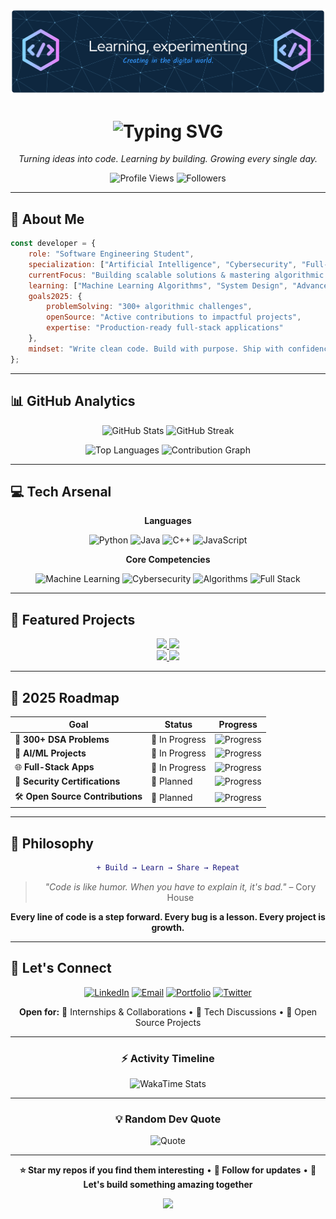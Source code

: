 <!-- 🌌 GitHub Profile Banner -->
<p align="center">
  <img src="https://github.com/mohamedalrashadi/mohamedalrashadi/blob/main/github-header-banner.png" alt="Header" />
</p>

<h1 align="center">
  <img src="https://readme-typing-svg.herokuapp.com?font=Fira+Code&weight=600&size=28&pause=1000&color=58A6FF&center=true&vCenter=true&width=600&lines=Hi+%F0%9F%91%8B+I'm+Mohammed+Al+Rashadi;Software+Engineering+Student;AI+%7C+Security+%7C+Full+Stack+Dev;Building+the+Future+with+Code" alt="Typing SVG" />
</h1>

<p align="center">
  <em>Turning ideas into code. Learning by building. Growing every single day.</em>
</p>

<p align="center">
  <img src="https://komarev.com/ghpvc/?username=mohamedalrashadi&label=Profile%20Views&color=0891b2&style=flat" alt="Profile Views" />
  <img src="https://img.shields.io/github/followers/mohamedalrashadi?label=Followers&style=flat&color=0891b2" alt="Followers" />
</p>

---

## 🎯 **About Me**

```javascript
const developer = {
    role: "Software Engineering Student",
    specialization: ["Artificial Intelligence", "Cybersecurity", "Full-Stack Development"],
    currentFocus: "Building scalable solutions & mastering algorithmic thinking",
    learning: ["Machine Learning Algorithms", "System Design", "Advanced DSA"],
    goals2025: {
        problemSolving: "300+ algorithmic challenges",
        openSource: "Active contributions to impactful projects",
        expertise: "Production-ready full-stack applications"
    },
    mindset: "Write clean code. Build with purpose. Ship with confidence."
};
```

---

## 📊 **GitHub Analytics**

<p align="center">
  <img width="49%" src="https://github-readme-stats.vercel.app/api?username=mohamedalrashadi&show_icons=true&theme=github_dark&hide_border=true&bg_color=0D1117&title_color=58A6FF&icon_color=1F6FEB&text_color=C9D1D9&ring_color=58A6FF&count_private=true&include_all_commits=true" alt="GitHub Stats" />
  <img width="49%" src="https://streak-stats.demolab.com/?user=mohamedalrashadi&theme=github-dark-blue&hide_border=true&background=0D1117&ring=58A6FF&fire=FF6B6B&currStreakLabel=58A6FF&sideLabels=C9D1D9&dates=8B949E" alt="GitHub Streak" />
</p>

<p align="center">
  <img width="49%" src="https://github-readme-stats.vercel.app/api/top-langs/?username=mohamedalrashadi&layout=compact&theme=github_dark&hide_border=true&bg_color=0D1117&title_color=58A6FF&text_color=C9D1D9&langs_count=6&hide=html,css" alt="Top Languages" />
  <img width="49%" src="https://github-readme-activity-graph.vercel.app/graph?username=mohamedalrashadi&theme=github-compact&hide_border=true&bg_color=0D1117&color=58A6FF&line=1F6FEB&point=58A6FF&area=true&area_color=1F6FEB&height=180" alt="Contribution Graph" />
</p>

---

## 💻 **Tech Arsenal**

<div align="center">

**Languages**

![Python](https://img.shields.io/badge/Python-3776AB?style=for-the-badge&logo=python&logoColor=white)
![Java](https://img.shields.io/badge/Java-ED8B00?style=for-the-badge&logo=openjdk&logoColor=white)
![C++](https://img.shields.io/badge/C++-00599C?style=for-the-badge&logo=cplusplus&logoColor=white)
![JavaScript](https://img.shields.io/badge/JavaScript-F7DF1E?style=for-the-badge&logo=javascript&logoColor=black)

**Core Competencies**

![Machine Learning](https://img.shields.io/badge/Machine_Learning-FF6F00?style=for-the-badge&logo=tensorflow&logoColor=white)
![Cybersecurity](https://img.shields.io/badge/Cybersecurity-000000?style=for-the-badge&logo=spring-security&logoColor=white)
![Algorithms](https://img.shields.io/badge/Algorithms-4285F4?style=for-the-badge&logo=thealgorithms&logoColor=white)
![Full Stack](https://img.shields.io/badge/Full_Stack-E34F26?style=for-the-badge&logo=html5&logoColor=white)

</div>

---

## 🚀 **Featured Projects**

<div align="center">
  <a href="https://github.com/mohamedalrashadi/Java">
    <img width="49%" src="https://github-readme-stats.vercel.app/api/pin/?username=mohamedalrashadi&repo=Java&theme=github_dark&hide_border=true&bg_color=0D1117&title_color=58A6FF&icon_color=1F6FEB&text_color=C9D1D9" />
  </a>
  <a href="https://github.com/mohamedalrashadi/Cpp">
    <img width="49%" src="https://github-readme-stats.vercel.app/api/pin/?username=mohamedalrashadi&repo=Cpp&theme=github_dark&hide_border=true&bg_color=0D1117&title_color=58A6FF&icon_color=1F6FEB&text_color=C9D1D9" />
  </a>
</div>

<div align="center">
  <a href="https://github.com/mohamedalrashadi/Python">
    <img width="49%" src="https://github-readme-stats.vercel.app/api/pin/?username=mohamedalrashadi&repo=Python&theme=github_dark&hide_border=true&bg_color=0D1117&title_color=58A6FF&icon_color=1F6FEB&text_color=C9D1D9" />
  </a>
  <a href="https://github.com/mohamedalrashadi/Javascript">
    <img width="49%" src="https://github-readme-stats.vercel.app/api/pin/?username=mohamedalrashadi&repo=Javascript&theme=github_dark&hide_border=true&bg_color=0D1117&title_color=58A6FF&icon_color=1F6FEB&text_color=C9D1D9" />
  </a>
</div>

---

## 🎯 **2025 Roadmap**

<div align="center">

| Goal | Status | Progress |
|------|--------|----------|
| 🧩 **300+ DSA Problems** | 🔄 In Progress | ![Progress](https://progress-bar.dev/45/?title=135/300&width=200&color=58A6FF) |
| 🤖 **AI/ML Projects** | 🔄 In Progress | ![Progress](https://progress-bar.dev/30/?title=Building&width=200&color=1F6FEB) |
| 🌐 **Full-Stack Apps** | 🔄 In Progress | ![Progress](https://progress-bar.dev/60/?title=Active&width=200&color=58A6FF) |
| 🔐 **Security Certifications** | 📅 Planned | ![Progress](https://progress-bar.dev/15/?title=Learning&width=200&color=8B949E) |
| 🛠️ **Open Source Contributions** | 📅 Planned | ![Progress](https://progress-bar.dev/10/?title=Started&width=200&color=8B949E) |

</div>

---

## 💭 **Philosophy**

<div align="center">

```diff
+ Build → Learn → Share → Repeat
```

> *"Code is like humor. When you have to explain it, it's bad."* – Cory House

**Every line of code is a step forward. Every bug is a lesson. Every project is growth.**

</div>

---

## 🤝 **Let's Connect**

<div align="center">

[![LinkedIn](https://img.shields.io/badge/LinkedIn-0077B5?style=for-the-badge&logo=linkedin&logoColor=white)](https://linkedin.com/in/mohamedalrashadi)
[![Email](https://img.shields.io/badge/Email-D14836?style=for-the-badge&logo=gmail&logoColor=white)](mailto:your.email@example.com)
[![Portfolio](https://img.shields.io/badge/Portfolio-000000?style=for-the-badge&logo=About.me&logoColor=white)](https://yourportfolio.com)
[![Twitter](https://img.shields.io/badge/Twitter-1DA1F2?style=for-the-badge&logo=twitter&logoColor=white)](https://twitter.com/yourusername)

**Open for:**
💼 Internships & Collaborations • 🧠 Tech Discussions • 🚀 Open Source Projects

</div>

---

<div align="center">

### ⚡ **Activity Timeline**

<!--START_SECTION:activity-->
<!--END_SECTION:activity-->

<img src="https://github-readme-stats.vercel.app/api/wakatime?username=mohamedalrashadi&theme=github_dark&hide_border=true&bg_color=0D1117&title_color=58A6FF&text_color=C9D1D9&layout=compact" alt="WakaTime Stats" />

---

### 💡 **Random Dev Quote**

![Quote](https://quotes-github-readme.vercel.app/api?type=horizontal&theme=tokyonight)

---

**⭐ Star my repos if you find them interesting** • **🔔 Follow for updates** • **💬 Let's build something amazing together**

<img src="https://capsule-render.vercel.app/api?type=waving&color=58A6FF&height=100&section=footer" />

</div>
